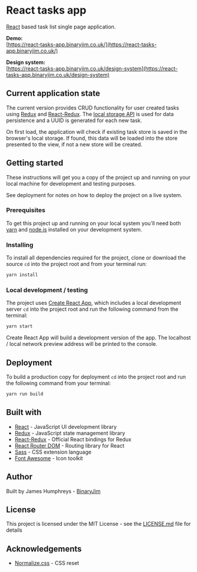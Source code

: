 # React tasks app
[React](https://reactjs.org/) based task list single page application.

**Demo:**  
[https://react-tasks-app.binaryjim.co.uk/](https://react-tasks-app.binaryjim.co.uk/)

**Design system:**  
[https://react-tasks-app.binaryjim.co.uk/design-system](https://react-tasks-app.binaryjim.co.uk/design-system)

## Current application state

The current version provides CRUD functionality for user created tasks using [Redux](https://redux.js.org/) and  [React-Redux](https://react-redux.js.org/). The [local storage API](https://developer.mozilla.org/en-US/docs/Web/API/Storage) is used for data persistence and a UUID is generated for each new task.

On first load, the application will check if existing task store is saved in the browser's local storage. If found, this data will be loaded into the store presented to the view, if not a new store will be created.

## Getting started

These instructions will get you a copy of the project up and running on your local machine for development and testing purposes. 

See deployment for notes on how to deploy the project on a live system.

### Prerequisites

To get this project up and running on your local system you'll need both [yarn](https://yarnpkg.com/lang/en/) and [node.js](https://nodejs.org/en/) installed on your development system.

### Installing

To install all dependencies required for the project, clone or download the source `cd` into the project root and from your terminal run:

```bash
yarn install
```

### Local development / testing

The project uses [Create React App](https://facebook.github.io/create-react-app/), which includes a local development server `cd` into the project root and run the following command from the terminal:

```bash
yarn start
```

Create React App will build a development version of the app. The localhost / local network preview address will be printed to the console.

## Deployment

To build a production copy for deployment `cd` into the project root and run the following command from your terminal:

```bash
yarn run build
```

## Built with

- [React](https://reactjs.org/) - JavaScript UI development library
- [Redux](https://redux.js.org/) - JavaScript state management library
- [React-Redux](https://react-redux.js.org/) - Official React bindings for Redux
- [React Router DOM](https://reacttraining.com/react-router/web/guides/quick-start) - Routing library for React
- [Sass](https://sass-lang.com/) - CSS extension language
- [Font Awesome](https://fontawesome.com/) - Icon toolkit

## Author

Built by James Humphreys - [BinaryJim](https://binaryjim.co.uk)

## License

This project is licensed under the MIT License - see the [LICENSE.md](https://github.com/binaryjim/react-tasks-app/blob/master/license.txt) file for details

## Acknowledgements

- [Normalize.css](https://github.com/necolas/normalize.css) - CSS reset